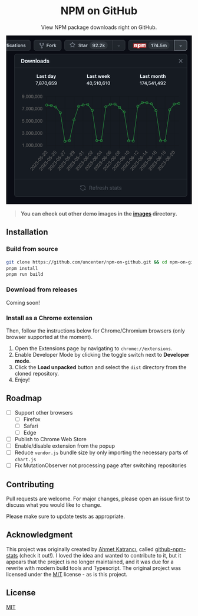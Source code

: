 <div align="center">
<h1>NPM on GitHub</h1>

View NPM package downloads right on GitHub.

</div>

![A screenshot of the injected NPM package download button and chart.](/images/demo.png)

> **You can check out other demo images in the [images](/images) directory.**

## Installation

### Build from source

```bash
git clone https://github.com/uncenter/npm-on-github.git && cd npm-on-github
pnpm install
pnpm run build
```

### Download from releases

Coming soon!

### Install as a Chrome extension

Then, follow the instructions below for Chrome/Chromium browsers (only browser supported at the moment).

1. Open the Extensions page by navigating to `chrome://extensions`.
2. Enable Developer Mode by clicking the toggle switch next to **Developer mode**.
3. Click the **Load unpacked** button and select the `dist` directory from the cloned repository.
4. Enjoy!

## Roadmap

- [ ] Support other browsers
  - [ ] Firefox
  - [ ] Safari
  - [ ] Edge
- [ ] Publish to Chrome Web Store
- [ ] Enable/disable extension from the popup
- [ ] Reduce `vendor.js` bundle size by only importing the necessary parts of `chart.js`
- [ ] Fix MutationObserver not processing page after switching repositories

## Contributing

Pull requests are welcome. For major changes, please open an issue first
to discuss what you would like to change.

Please make sure to update tests as appropriate.

## Acknowledgment

This project was originally created by [Ahmet Katrancı](https://github.com/katranci), called [github-npm-stats](https://github.com/katranci/github-npm-stats) (check it out!). I loved the idea and wanted to contribute to it, but it appears that the project is no longer maintained, and it was due for a rewrite with modern build tools and Typescript. The original project was licensed under the [MIT](https://choosealicense.com/licenses/mit/) license - as is this project.

## License

[MIT](LICENSE)
